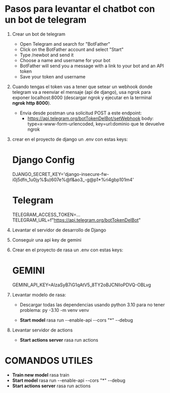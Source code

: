 # Pasos para levantar el chatbot con un bot de telegram
1. Crear un bot de telegram 
    - Open Telegram and search for "BotFather"
    - Click on the BotFather account and select "Start"
    - Type /newbot and send it
    - Choose a name and username for your bot
    - BotFather will send you a message with a link to your bot and an API token
    - Save your token and username

2. Cuando tengas el token vas a tener que setear un webhook donde telegram va a reenviar el mensaje (api de django), usa ngrok para exponer localhost:8000 (descargar ngrok y ejecutar en la terminal **ngrok http 8000**). 
    - Envia desde postman una solicitud POST a este endpoint:
        - https://api.telegram.org/botTokenDelBot/setWebhook body: type=x-www-form-urlencoded, key=url:dominio que te devuelve ngrok

3. crear en el proyecto de django un .env con estas keys:
    # Django Config
    DJANGO_SECRET_KEY='django-insecure-fw-i0j5dfn_1u0jy%$u)607e%@f&ao3_-g@p1*%ri4gbp101m4'

    # Telegram
    TELEGRAM_ACCESS_TOKEN=...
    TELEGRAM_URL=f"https://api.telegram.org/botTokenDelBot"

4. Levantar el servidor de desarrollo de Django

5. Conseguir una api key de gemini

6. Crear en el proyecto de rasa un .env con estas keys:
    # GEMINI
    GEMINI_API_KEY=AIzaSyB7iG1qAtV5_8TY2oBJCNlIoPDVQ-OBLvg

7. Levantar modelo de rasa:
    - Descargar todas las dependencias usando python 3.10 para no tener problema: py -3.10 -m venv venv
    
    - **Start model** rasa run --enable-api --cors "*" --debug

8. Levantar servidor de actions
    - **Start actions server** rasa run actions

# COMANDOS UTILES
- **Train new model** rasa train
- **Start model** rasa run --enable-api --cors "*" --debug
- **Start actions server** rasa run actions